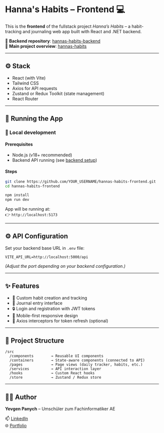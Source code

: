 
# Hanna's Habits – Frontend 💻

This is the **frontend** of the fullstack project *Hanna’s Habits* – a habit-tracking and journaling web app built with React and .NET backend.

🔗 **Backend repository**: [hannas-habits-backend](https://github.com/YOUR_USERNAME/hannas-habits-backend)  
🔗 **Main project overview**: [hannas-habits](https://github.com/YOUR_USERNAME/hannas-habits)

---

## ⚙️ Stack

- React (with Vite)
- Tailwind CSS
- Axios for API requests
- Zustand or Redux Toolkit (state management)
- React Router

---

## 🚀 Running the App

### 🧪 Local development

#### Prerequisites
- Node.js (v18+ recommended)
- Backend API running (see [backend setup](https://github.com/YOUR_USERNAME/hannas-habits-backend))

#### Steps

```bash
git clone https://github.com/YOUR_USERNAME/hannas-habits-frontend.git
cd hannas-habits-frontend

npm install
npm run dev
```

App will be running at:  
👉 `http://localhost:5173`

---

## ⚙️ API Configuration

Set your backend base URL in `.env` file:

```
VITE_API_URL=http://localhost:5000/api
```

*(Adjust the port depending on your backend configuration.)*

---

## ✨ Features

- 📅 Custom habit creation and tracking  
- 🧘 Journal entry interface  
- 🔒 Login and registration with JWT tokens  
- 📱 Mobile-first responsive design  
- 🔄 Axios interceptors for token refresh (optional)

---

## 📁 Project Structure

```
/src
  /components        → Reusable UI components
  /containers        → State-aware components (connected to API)
  /pages             → Page views (daily tracker, habits, etc.)
  /services          → API interaction layer
  /hooks             → Custom React hooks
  /store             → Zustand / Redux store
```

---

## 🧑‍💻 Author

**Yevgen Panych** – Umschüler zum Fachinformatiker AE  

📫 [LinkedIn](https://www.linkedin.com/in/yevgen-panych)  
🌐 [Portfolio](https://panych.site)
